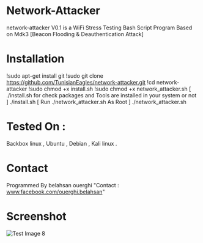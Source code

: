 # Network-Attacker
network-attacker V0.1 is a WiFi Stress Testing Bash Script Program Based on Mdk3 [Beacon Flooding & Deauthentication Attack]
# Installation
!sudo apt-get install git
!sudo git clone https://github.com/TunisianEagles/network-attacker.git
!cd network-attacker
!sudo chmod +x install.sh
!sudo chmod +x network_attacker.sh
[ ./install.sh for check packages and Tools are installed in your system or not ]
./install.sh
[ Run ./network_attacker.sh As Root ]
./network_attacker.sh
# Tested On :
Backbox linux , Ubuntu , Debian , Kali linux .
# Contact
Programmed By belahsan ouerghi "Contact : www.facebook.com/ouerghi.belahsan"
# Screenshot
![Test Image 8](https://raw.githubusercontent.com/TunisianEagles/network-attacker/master/Screenshot_2018-09-21_15-50-29.png)
